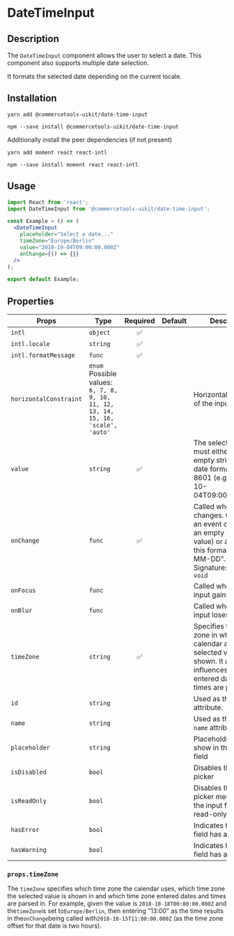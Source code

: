 <!-- THIS IS AN AUTOGENERATED FILE. DO NOT EDIT THIS FILE DIRECTLY. -->
<!-- This file is created by the `yarn generate-readme` script. -->

# DateTimeInput

## Description

The `DateTimeInput` component allows the user to select a date. This component also supports multiple date selection.

It formats the selected date depending on the current locale.

## Installation

```
yarn add @commercetools-uikit/date-time-input
```

```
npm --save install @commercetools-uikit/date-time-input
```

Additionally install the peer dependencies (if not present)

```
yarn add moment react react-intl
```

```
npm --save install moment react react-intl
```

## Usage

```jsx
import React from 'react';
import DateTimeInput from '@commercetools-uikit/date-time-input';

const Example = () => (
  <DateTimeInput
    placeholder="Select a date..."
    timeZone="Europe/Berlin"
    value="2018-10-04T09:00:00.000Z"
    onChange={() => {}}
  />
);

export default Example;
```

## Properties

| Props                  | Type                                                                                      | Required | Default | Description                                                                                                                                                                    |
| ---------------------- | ----------------------------------------------------------------------------------------- | :------: | ------- | ------------------------------------------------------------------------------------------------------------------------------------------------------------------------------ |
| `intl`                 | `object`                                                                                  |    ✅    |         |                                                                                                                                                                                |
| `intl.locale`          | `string`                                                                                  |    ✅    |         |                                                                                                                                                                                |
| `intl.formatMessage`   | `func`                                                                                    |    ✅    |         |                                                                                                                                                                                |
| `horizontalConstraint` | `enum`<br/>Possible values:<br/>`6, 7, 8, 9, 10, 11, 12, 13, 14, 15, 16, 'scale', 'auto'` |          |         | Horizontal size limit of the input field.                                                                                                                                      |
| `value`                | `string`                                                                                  |    ✅    |         | The selected date, must either be an empty string or a date formatted in ISO 8601 (e.g. "2018-10-04T09:00:00.000Z").                                                           |
| `onChange`             | `func`                                                                                    |    ✅    |         | Called when the date changes. Called with an event containing an empty string (no value) or a string in this format: "YYYY-MM-DD".&#xA;<br />&#xA;Signature: `(event) => void` |
| `onFocus`              | `func`                                                                                    |          |         | Called when the date input gains focus.                                                                                                                                        |
| `onBlur`               | `func`                                                                                    |          |         | Called when the date input loses focus.                                                                                                                                        |
| `timeZone`             | `string`                                                                                  |    ✅    |         | Specifies the time zone in which the calendar and selected values are shown. It also influences how entered dates and times are parsed.                                        |
| `id`                   | `string`                                                                                  |          |         | Used as the HTML `id` attribute.                                                                                                                                               |
| `name`                 | `string`                                                                                  |          |         | Used as the HTML `name` attribute.                                                                                                                                             |
| `placeholder`          | `string`                                                                                  |          |         | Placeholder value to show in the input field                                                                                                                                   |
| `isDisabled`           | `bool`                                                                                    |          |         | Disables the date picker                                                                                                                                                       |
| `isReadOnly`           | `bool`                                                                                    |          |         | Disables the date picker menu and sets the input field as read-only                                                                                                            |
| `hasError`             | `bool`                                                                                    |          |         | Indicates the input field has an error                                                                                                                                         |
| `hasWarning`           | `bool`                                                                                    |          |         | Indicates the input field has a warning                                                                                                                                        |

### `props.timeZone`

The `timeZone` specifies which time zone the calendar uses, which time zone the selected value is shown in and which time zone entered dates and times are parsed in. For example, given the value is `2018-10-18T00:00:00.000Z` and the`timeZone`is set to`Europe/Berlin`, then entering "13:00" as the time results in the`onChange`being called with`2018-10-15T11:00:00.000Z` (as the time zone offset for that date is two hours).

